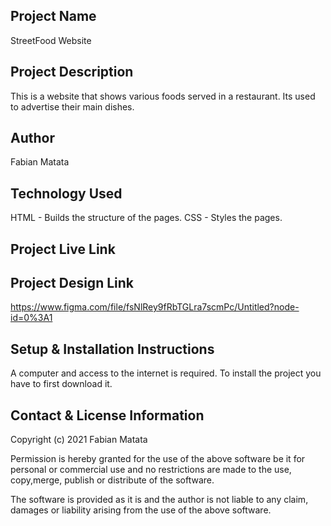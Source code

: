 
## Project Name
StreetFood Website

## Project Description
This is a website that shows various foods served in a restaurant. Its used to advertise their main dishes.

## Author
Fabian Matata

## Technology Used
HTML - Builds the structure of the pages.
CSS - Styles the pages.

## Project Live Link

## Project Design Link
https://www.figma.com/file/fsNlRey9fRbTGLra7scmPc/Untitled?node-id=0%3A1

## Setup & Installation Instructions
A computer and access to the internet is required.
To install the project you have to first download it.


## Contact & License Information 
Copyright (c) 2021 Fabian Matata

Permission is hereby granted for the use of the above software be it for personal or commercial use and no restrictions are made to the  use, copy,merge, publish or distribute of the software.

The software is provided as it is and the author is not liable to any claim, damages or liability arising from the use of the above software.